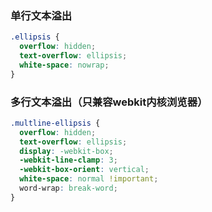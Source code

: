 ### 单行文本溢出
```css
.ellipsis {
  overflow: hidden;
  text-overflow: ellipsis;
  white-space: nowrap;
}
```
###  多行文本溢出（只兼容webkit内核浏览器）
```css
.multline-ellipsis {
  overflow: hidden;
  text-overflow: ellipsis;
  display: -webkit-box;
  -webkit-line-clamp: 3;
  -webkit-box-orient: vertical;
  white-space: normal !important;
  word-wrap: break-word;
}
```